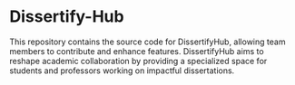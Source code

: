 # Dissertify-Hub
This repository contains the source code for DissertifyHub, allowing team members to contribute and enhance features. DissertifyHub aims to reshape academic collaboration by providing a specialized space for students and professors working on impactful dissertations.
